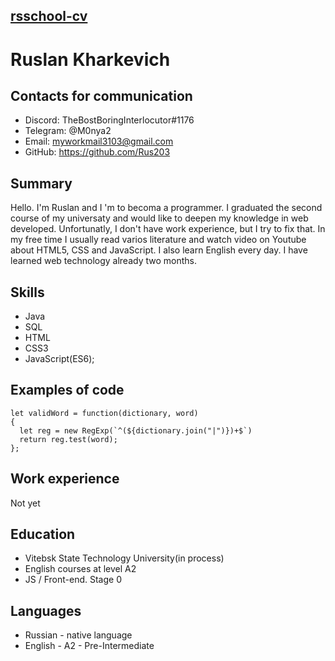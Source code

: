 ## [rsschool-cv]()

# Ruslan Kharkevich

## Contacts for communication
* Discord: TheBostBoringInterlocutor#1176 
* Telegram: @M0nya2 
* Email: myworkmail3103@gmail.com
* GitHub: https://github.com/Rus203

## Summary
Hello. I'm Ruslan and I 'm to becoma a programmer. I graduated the second course of my universaty and would like to deepen my knowledge in web developed. Unfortunatly, I don't have work experience, but I try to fix that. In my free time I usually read varios literature and watch video on Youtube about HTML5, CSS and JavaScript. I also learn English every day. I have learned web technology already two months.

## Skills
* Java
* SQL
* HTML
* CSS3
* JavaScript(ES6);

## Examples of code
```
let validWord = function(dictionary, word)
{
  let reg = new RegExp(`^(${dictionary.join("|")})+$`)
  return reg.test(word);
};
```
## Work experience
Not yet

## Education
* Vitebsk State Technology University(in process)
* English courses at level A2
* JS / Front-end. Stage 0

## Languages
* Russian - native language
* English - A2 - Pre-Intermediate
